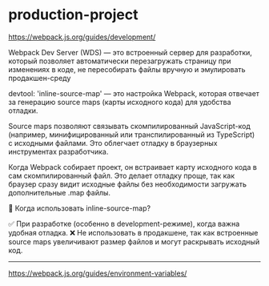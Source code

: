 # production-project

https://webpack.js.org/guides/development/

Webpack Dev Server (WDS) — это встроенный сервер для разработки, который позволяет автоматически перезагружать страницу при изменениях в коде, не пересобирать файлы вручную и эмулировать продакшен-среду

devtool: 'inline-source-map' — это настройка Webpack, которая отвечает за генерацию source maps (карты исходного кода) для удобства отладки.

Source maps позволяют связывать скомпилированный JavaScript-код (например, минифицированный или транспилированный из TypeScript) с исходными файлами. Это облегчает отладку в браузерных инструментах разработчика.

Когда Webpack собирает проект, он встраивает карту исходного кода в сам скомпилированный файл. Это делает отладку проще, так как браузер сразу видит исходные файлы без необходимости загружать дополнительные .map файлы.

🎯 Когда использовать inline-source-map?

✅ При разработке (особенно в development-режиме), когда важна удобная отладка.
❌ Не использовать в продакшене, так как встроенные source maps увеличивают размер файлов и могут раскрывать исходный код.

---

https://webpack.js.org/guides/environment-variables/

